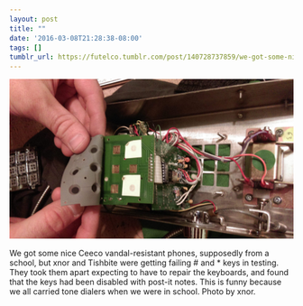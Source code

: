 ```yaml
---
layout: post
title: ""
date: '2016-03-08T21:28:38-08:00'
tags: []
tumblr_url: https://futelco.tumblr.com/post/140728737859/we-got-some-nice-ceeco-vandal-resistant-phones
---
```

 ![](/images/blog/tumblr_o3rb7qnWPU1th5ccio1_1280.jpg)  

We got some nice Ceeco vandal-resistant phones, supposedly from a school, but xnor and Tishbite were getting failing # and \* keys in testing. They took them apart expecting to have to repair the keyboards, and found that the keys had been disabled with post-it notes. This is funny because we all carried tone dialers when we were in school. Photo by xnor.

